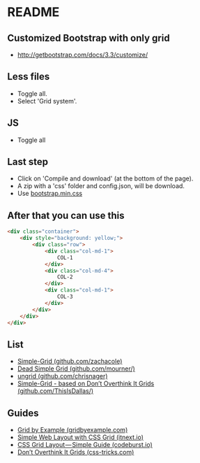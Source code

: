 # README

## Customized Bootstrap with only grid

* http://getbootstrap.com/docs/3.3/customize/

## Less files

* Toggle all.
* Select 'Grid system'.

## JS

* Toggle all

## Last step

* Click on 'Compile and download' (at the bottom of the page).
* A zip with a 'css' folder and config.json, will be download.
* Use [bootstrap.min.css](bootstrap.min.css)

## After that you can use this

```html
<div class="container">
	<div style="background: yellow;">
		<div class="row">
			<div class="col-md-1">
				COL-1
			</div>
			<div class="col-md-4">
				COL-2
			</div>
			<div class="col-md-1">
				COL-3
			</div>
		</div>
	</div>
</div>
```

## List

* [Simple-Grid (github.com/zachacole)](https://github.com/zachacole/Simple-Grid)
* [Dead Simple Grid (github.com/mourner/)](https://github.com/mourner/dead-simple-grid)
* [ungrid (github.com/chrisnager)](https://github.com/chrisnager/ungrid)
* [Simple-Grid - based on Don’t Overthink It Grids (github.com/ThisIsDallas/)](https://github.com/ThisIsDallas/Simple-Grid)


## Guides

* [Grid by Example (gridbyexample.com)](https://gridbyexample.com/examples/)
* [Simple Web Layout with CSS Grid (itnext.io)](https://itnext.io/simple-web-layout-with-css-grid-ec6be5086531)
* [CSS Grid Layout — Simple Guide (codeburst.io)](https://codeburst.io/css-grid-layout-simple-guide-e0296cf14fe8)
* [Don’t Overthink It Grids (css-tricks.com)](https://css-tricks.com/dont-overthink-it-grids/)